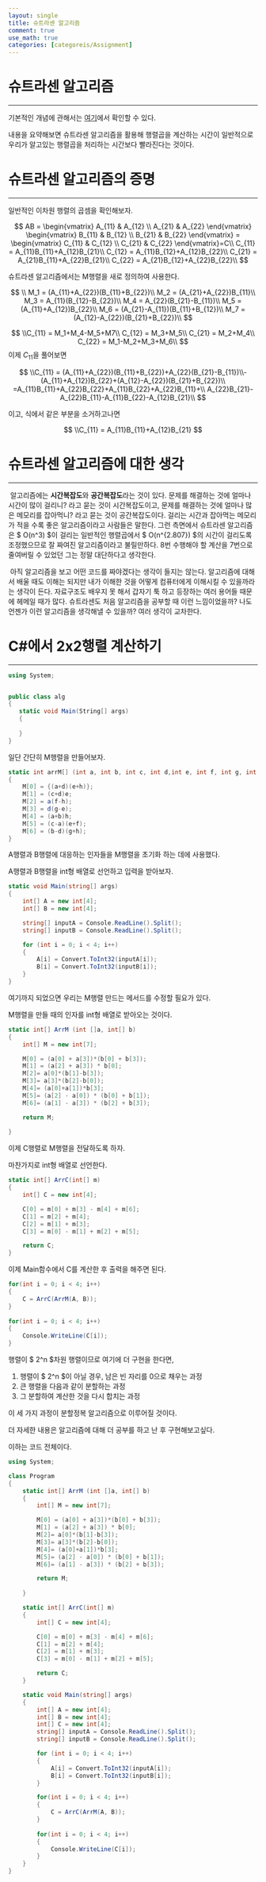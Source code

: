 ```yaml
---
layout:	single
title: 슈트라센 알고리즘
comment: true
use_math: true
categories: [categoreis/Assignment]
---
```


# 슈트라센 알고리즘

---

기본적인 개념에 관해서는 [여기]([https://ko.wikipedia.org/wiki/%EC%8A%88%ED%8A%B8%EB%9D%BC%EC%84%BC_%EC%95%8C%EA%B3%A0%EB%A6%AC%EC%A6%98](https://ko.wikipedia.org/wiki/슈트라센_알고리즘))에서 확인할 수 있다.

내용을 요약해보면 슈트라센 알고리즘을 활용해 행렬곱을 계산하는 시간이 일반적으로 우리가 알고있는 행렬곱을 처리하는 시간보다 빨라진다는 것이다.



# 슈트라센 알고리즘의 증명

---

일반적인 이차원 행렬의 곱셈을 확인해보자.



$$
AB = \begin{vmatrix} A_{11} & A_{12} \\ A_{21} & A_{22} \end{vmatrix} \begin{vmatrix} B_{11} & B_{12} \\ B_{21} & B_{22} \end{vmatrix} = \begin{vmatrix} C_{11} & C_{12} \\ C_{21} & C_{22} \end{vmatrix}=C\\
C_{11} = A_{11}B_{11}+A_{12}B_{21}\\
C_{12} = A_{11}B_{12}+A_{12}B_{22}\\
C_{21} = A_{21}B_{11}+A_{22}B_{21}\\
C_{22} = A_{21}B_{12}+A_{22}B_{22}\\
$$

슈트라센 알고리즘에서는 M행렬을 새로 정의하여 사용한다.



$$
\\
M_1 = (A_{11}+A_{22})(B_{11}+B_{22})\\
M_2 = (A_{21}+A_{22})B_{11}\\
M_3 = A_{11}(B_{12}-B_{22})\\
M_4 = A_{22}(B_{21}-B_{11})\\
M_5 = (A_{11}+A_{12})B_{22}\\
M_6 = (A_{21}-A_{11})(B_{11}+B_{12})\\
M_7 = (A_{12}-A_{22})(B_{21}+B_{22})\\
$$

$$
\\C_{11} = M_1+M_4-M_5+M7\\
C_{12} = M_3+M_5\\
C_{21} = M_2+M_4\\
C_{22} = M_1-M_2+M_3+M_6\\
$$
이제 $C_{11}$을 풀어보면


$$
\\C_{11} = (A_{11}+A_{22})(B_{11}+B_{22})+A_{22}(B_{21}-B_{11})\\-
(A_{11}+A_{12})B_{22}+(A_{12}-A_{22})(B_{21}+B_{22})\\
=A_{11}B_{11}+A_{22}B_{22}+A_{11}B_{22}+A_{22}B_{11}+\\
A_{22}B_{21}-A_{22}B_{11}-A_{11}B_{22}-A_{12}B_{21}\\
$$


이고, 식에서 같은 부분을 소거하고나면


$$
\\C_{11} = A_{11}B_{11}+A_{12}B_{21}
$$


# 슈트라센 알고리즘에 대한 생각

---

​    알고리즘에는 **시간복잡도**와 **공간복잡도**라는 것이 있다. 문제를 해결하는 것에 얼마나 시간이 많이 걸리니? 라고 묻는 것이 시간복잡도이고, 문제를 해결하는 것에 얼마나 많은 메모리를 잡아먹니? 라고 묻는 것이 공간복잡도이다. 걸리는 시간과 잡아먹는 메모리가 적을 수록 좋은 알고리즘이라고 사람들은 말한다. 그런 측면에서 슈트라센 알고리즘은 $ O(n^3) $이 걸리는 일반적인 행렬곱에서 $ O(n^{2.807}) $의 시간이 걸리도록 조정했으므로 잘 짜여진 알고리즘이라고 불릴만하다. 8번 수행해야 할 계산을 7번으로 줄여버릴 수 있었던 그는 정말 대단하다고 생각한다.

​    아직 알고리즘을 보고 어떤 코드를 짜야겠다는 생각이 들지는 않는다. 알고리즘에 대해서 배울 때도 이해는 되지만 내가 이해한 것을 어떻게 컴퓨터에게 이해시킬 수 있을까라는 생각이 든다. 자료구조도 배우지 못 해서 갑자기 툭 하고 등장하는 여러 용어들 때문에 헤메일 때가 많다. 슈트라센도 처음 알고리즘을 공부할 때 이런 느낌이었을까? 나도 언젠가 이런 알고리즘을 생각해낼 수 있을까? 여러 생각이 교차한다.



# C#에서 2x2행렬 계산하기

---

 ```c#
using System;


public class alg
{
    static void Main(String[] args)
    {
        
    }
}
 ```

일단 간단히 M행렬을 만들어보자.

```c#
static int arrM[] (int a, int b, int c, int d,int e, int f, int g, int h)
{
    M[0] = {(a+d)(e+h)};
    M[1] = (c+d)e;
    M[2] = a(f-h);
    M[3] = d(g-e);
    M[4] = (a+b)h;
    M[5] = (c-a)(e+f);
    M[6] = (b-d)(g+h);
}
```



A행렬과 B행렬에 대응하는 인자들을 M행렬을 초기화 하는 데에 사용했다.

A행렬과 B행렬을 int형 배열로 선언하고 입력을 받아보자.

```c#
static void Main(string[] args)
{
    int[] A = new int[4];
    int[] B = new int[4];

    string[] inputA = Console.ReadLine().Split();
    string[] inputB = Console.ReadLine().Split();

    for (int i = 0; i < 4; i++)
    {
        A[i] = Convert.ToInt32(inputA[i]);
        B[i] = Convert.ToInt32(inputB[i]);
    }
}
```



여기까지 되었으면 우리는 M행렬 만드는 메서드를 수정할 필요가 있다.

M행렬을 만들 때의 인자를 int형 배열로 받아오는 것이다.

```c#
static int[] ArrM (int []a, int[] b)
{
    int[] M = new int[7];

    M[0] = (a[0] + a[3])*(b[0] + b[3]);
    M[1] = (a[2] + a[3]) * b[0];
    M[2]= a[0]*(b[1]-b[3]);
    M[3]= a[3]*(b[2]-b[0]);
    M[4]= (a[0]+a[1])*b[3];
    M[5]= (a[2] - a[0]) * (b[0] + b[1]);
    M[6]= (a[1] - a[3]) * (b[2] + b[3]);

    return M;
        
}
```

이제 C행렬로 M행렬을 전달하도록 하자.

마찬가지로 int형 배열로 선언한다.

```c#
static int[] ArrC(int[] m)
{
    int[] C = new int[4];

    C[0] = m[0] + m[3] - m[4] + m[6];
    C[1] = m[2] + m[4];
    C[2] = m[1] + m[3];
    C[3] = m[0] - m[1] + m[2] + m[5];

    return C;
}
```

이제 Main함수에서 C를 계산한 후 출력을 해주면 된다.

```c#
for(int i = 0; i < 4; i++)
{
    C = ArrC(ArrM(A, B));
}
        
for(int i = 0; i < 4; i++)
{
    Console.WriteLine(C[i]);
}
```



행렬이 $ 2^n $차원 행렬이므로 여기에 더 구현을 한다면,

1. 행렬이 $ 2^n $이 아닐 경우, 남은 빈 자리를 0으로 채우는 과정
2. 큰 행렬을 다음과 같이 분할하는 과정
3. 그 분할하여 계산한 것을 다시 합치는 과정

이 세 가지 과정이 분할정복 알고리즘으로 이루어질 것이다. 

더 자세한 내용은 알고리즘에 대해 더 공부를 하고 난 후 구현해보고싶다.







이하는 코드 전체이다.

```c#
using System;

class Program
{
    static int[] ArrM (int []a, int[] b)
    {
        int[] M = new int[7];

        M[0] = (a[0] + a[3])*(b[0] + b[3]);
        M[1] = (a[2] + a[3]) * b[0];
        M[2]= a[0]*(b[1]-b[3]);
        M[3]= a[3]*(b[2]-b[0]);
        M[4]= (a[0]+a[1])*b[3];
        M[5]= (a[2] - a[0]) * (b[0] + b[1]);
        M[6]= (a[1] - a[3]) * (b[2] + b[3]);

        return M;
        
    }

    static int[] ArrC(int[] m)
    {
        int[] C = new int[4];

        C[0] = m[0] + m[3] - m[4] + m[6];
        C[1] = m[2] + m[4];
        C[2] = m[1] + m[3];
        C[3] = m[0] - m[1] + m[2] + m[5];

        return C;
    }

    static void Main(string[] args)
    {
        int[] A = new int[4];
        int[] B = new int[4];
        int[] C = new int[4];
        string[] inputA = Console.ReadLine().Split();
        string[] inputB = Console.ReadLine().Split();

        for (int i = 0; i < 4; i++)
        {
            A[i] = Convert.ToInt32(inputA[i]);
            B[i] = Convert.ToInt32(inputB[i]);
        }

        for(int i = 0; i < 4; i++)
        {
            C = ArrC(ArrM(A, B));
        }
        
        for(int i = 0; i < 4; i++)
        {
            Console.WriteLine(C[i]);
        }
    }
}

```

